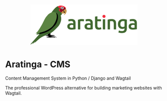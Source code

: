 <h1 align="center">
    <picture>
        <source media="(prefers-color-scheme: light)" srcset=".github/aratinga.svg">
        <source media="(prefers-color-scheme: dark)" srcset=".github/aratinga-inverse.svg">
        <img width="343" src=".github/aratinga.svg" alt="Aratinga">
    </picture>
</h1>

# Aratinga - CMS

Content Management System in Python / Django and Wagtail

The professional WordPress alternative for building marketing websites with
Wagtail.